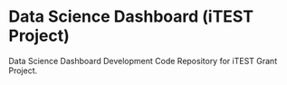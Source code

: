 # Data Science Dashboard (iTEST Project)

Data Science Dashboard Development Code Repository for iTEST Grant Project.
